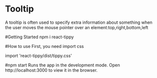 # Tooltip
A tooltip is often used to specify extra information about something when the user 
moves the mouse pointer over an element:top,right,bottom,left

#Getting Started
 npm i react-tippy
 
#How to use
First, you need import css

import 'react-tippy/dist/tippy.css' 


#npm start
Runs the app in the development mode.
Open http://localhost:3000 to view it in the browser.

